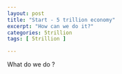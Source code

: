 ```yaml
---
layout: post
title: "Start - 5 trillion economy"
excerpt: "How can we do it?"
categories: 5trillion
tags: [ 5trillion ]

---
```


What do we do ?
